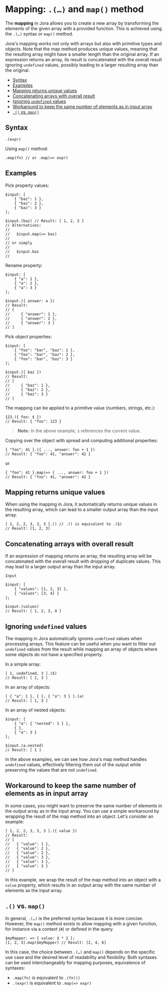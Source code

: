 # Mapping: `.(…)` and `map()` method

The **mapping** in Jora allows you to create a new array by transforming the elements of the given array with a provided function. This is achieved using the `.(…)` syntax or `map()` method.

Jora's mapping works not only with arrays but also with primitive types and objects. Note that the map method produces unique values, meaning that the resulting array might have a smaller length than the original array. If an expression returns an array, its result is concatenated with the overall result ignoring `undefined` values, possibly leading to a larger resulting array than the original.

- [Syntax](#syntax)
- [Examples](#examples)
- [Mapping returns unique values](#mapping-returns-unique-values)
- [Concatenating arrays with overall result](#concatenating-arrays-with-overall-result)
- [Ignoring `undefined` values](#ignoring-undefined-values)
- [Workaround to keep the same number of elements as in input array](#workaround-to-keep-the-same-number-of-elements-as-in-input-array)
- [`.()` vs. `map()`](#-vs-map)

## Syntax

```jora
.(expr)
```

Using `map()` method:

```jora
.map(fn) // or .map(=> expr)
```

## Examples

Pick property values:

```jora
$input: [
    { "baz": 1 },
    { "baz": 2 },
    { "baz": 3 }
];

$input.(baz) // Result: [ 1, 2, 3 ]
// Alternatives:
//
//   $input.map(=> baz)
//
// or simply
//
//   $input.baz
//
```

Rename property:

```jora
$input: [
    { "a": 1 },
    { "a": 2 },
    { "a": 3 }
];

$input.({ answer: a })
// Result:
// [
//     { "answer": 1 },
//     { "answer": 2 },
//     { "answer": 3 }
// ]
```

Pick object properties:

```jora
$input: [
    { "foo": "bar", "baz": 1 },
    { "foo": "bar", "baz": 2 },
    { "foo": "bar", "baz": 3 }
];

$input.({ baz })
// Result:
// [
//     { "baz": 1 },
//     { "baz": 2 },
//     { "baz": 3 }
// ]
```

The mapping can be applied to a primitive value (numbers, strings, etc.):

```jora
123.({ foo: $ })
// Result: { "foo": 123 }
```

> **Note:** In the above example, `$` references the current value.

Copying over the object with spread and computing additional properties:

```jora
{ "foo": 41 }.({ ..., answer: foo + 1 })
// Result: { "foo": 41, "answer": 42 }
```

or

```jora
{ "foo": 41 }.map(=> { ..., answer: foo + 1 })
// Result: { "foo": 41, "answer": 42 }
```

## Mapping returns unique values

When using the mapping in Jora, it automatically returns unique values in the resulting array, which can lead to a smaller output array than the input array.

```jora
[ 1, 2, 2, 3, 3, 3 ].() // .() is equivalent to .($)
// Result: [1, 2, 3]
```

## Concatenating arrays with overall result

If an expression of mapping returns an array, the resulting array will be concatenated with the overall result with dropping of duplicate values. This may lead to a larger output array than the input array.

`Input`

```jora
$input: [
    { "values": [1, 2, 3] },
    { "values": [3, 4] }
];

$input.(values)
// Result: [ 1, 2, 3, 4 ]
```

## Ignoring `undefined` values

The mapping in Jora automatically ignores `undefined` values when processing arrays. This feature can be useful when you want to filter out `undefined` values from the result while mapping an array of objects where some objects do not have a specified property.

In a simple array:

```jora
[ 1, undefined, 3 ].($)
// Result: [ 1, 3 ]
```

In an array of objects:

```jora
[ { "a": 1 }, { }, { "a": 3 } ].(a)
// Result: [ 1, 3 ]
```

In an array of nested objects:

```jora
$input: [
    { "a": { "nested": 1 } },
    { },
    { "a": 3 }
];

$input.(a.nested)
// Result: [ 1 ]
```

In the above examples, we can see how Jora's map method handles `undefined` values, effectively filtering them out of the output while preserving the values that are not `undefined`.

## Workaround to keep the same number of elements as in input array

In some cases, you might want to preserve the same number of elements in the output array as in the input array. You can use a simple workaround by wrapping the result of the map method into an object. Let's consider an example:

```jora
[ 1, 2, 2, 3, 3, 3 ].({ value })
// Result:
// [
//   { "value": 1 },
//   { "value": 2 },
//   { "value": 2 },
//   { "value": 3 },
//   { "value": 3 },
//   { "value": 3 }
// ]
```

In this example, we wrap the result of the map method into an object with a `value` property, which results in an output array with the same number of elements as the input array.

## `.()` vs. `map()`

In general, `.(…)` is the preferred syntax because it is more concise. However, the `map()` method exists to allow mapping with a given function, for instance via a context (`#`) or defined in the query.

```jora
$myMapper: => { value: $ * 2 };
[1, 2, 3].map($myMapper) // Result: [2, 4, 6]
```

In this case, the choice between `.(…)` and `map()` depends on the specific use case and the desired level of readability and flexibility. Both syntaxes can be used interchangeably for mapping purposes, equivalence of syntaxes:

- `.map(fn)` is equivalent to `.(fn())`
- `.(expr)` is equivalent to `.map(=> expr)`
